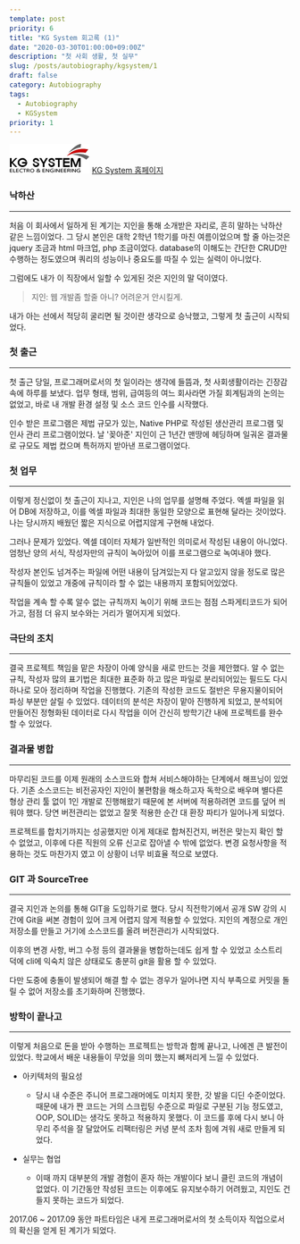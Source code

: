 ```yaml
---
template: post
priority: 6 
title: "KG System 회고록 (1)"
date: "2020-03-30T01:00:00+09:00Z"
description: "첫 사회 생활, 첫 실무"
slug: /posts/autobiography/kgsystem/1
draft: false
category: Autobiography
tags: 
  - Autobiography
  - KGSystem
priority: 1
---
```

![KG System Logo](/companies/kgsystem.png)
[KG System 홈페이지](https://kgsystem.co.kr)

### 낙하산
---
처음 이 회사에서 일하게 된 계기는 지인을 통해 소개받은 자리로, 흔히 말하는 낙하산 같은 느낌이었다. 
그 당시 본인은 대학 2학년 1학기를 마친 여름이었으며 할 줄 아는것은 jquery 조금과 html 마크업, php 조금이었다. 
database의 이해도는 간단한 CRUD만 수행하는 정도였으며 쿼리의 성능이나 중요도를 따질 수 있는 실력이 아니었다. 

그럼에도 내가 이 직장에서 일할 수 있게된 것은 지인의 말 덕이였다.
> 지인: 웹 개발좀 할줄 아니? 어려운거 안시킬게.

내가 아는 선에서 적당히 굴리면 될 것이란 생각으로 승낙했고, 그렇게 첫 출근이 시작되었다.

### 첫 출근
---
첫 출근 당일, 프로그래머로서의 첫 일이라는 생각에 들뜸과, 첫 사회생활이라는 긴장감 속에 하루를 보냈다.
업무 형태, 범위, 급여등의 여느 회사라면 가질 회계팀과의 논의는 없었고, 바로 내 개발 환경 설정 및 소스 코드 인수를 시작했다.

인수 받은 프로그램은 제법 규모가 있는, Native PHP로 작성된 생산관리 프로그램 및 인사 관리 프로그램이었다.
날 '꽂아준' 지인이 근 1년간 맨땅에 헤딩하며 일궈온 결과물로 규모도 제법 컸으며 특허까지 받아낸 프로그램이었다. 

### 첫 업무
---
이렇게 정신없이 첫 출근이 지나고, 지인은 나의 업무를 설명해 주었다. 
엑셀 파일을 읽어 DB에 저장하고, 이를 엑셀 파일과 최대한 동일한 모양으로 표현해 달라는 것이었다.
나는 당시까지 배웠던 짧은 지식으로 어렵지않게 구현해 내었다. 

그러나 문제가 있었다. 엑셀 데이터 자체가 일반적인 의미로서 작성된 내용이 아니었다. 
엄청난 양의 서식, 작성자만의 규칙이 녹아있어 이를 프로그램으로 녹여내야 했다. 

작성자 본인도 넘겨주는 파일에 어떤 내용이 담겨있는지 다 알고있지 않을 정도로 많은 규칙들이 있었고 개중에 규칙이라 할 수 없는 내용까지 포함되어있었다.

작업을 계속 할 수록 알수 없는 규칙까지 녹이기 위해 코드는 점점 스파게티코드가 되어가고, 점점 더 유지 보수와는 거리가 멀어지게 되었다.

### 극단의 조치
---
결국 프로젝트 책임을 맡은 차장이 아예 양식을 새로 만드는 것을 제안했다. 알 수 없는 규칙, 작성자 많의 표기법은 최대한 표준화 하고
많은 파일로 분리되어있는 필드도 다시 하나로 모아 정리하며 작업을 진행했다.
기존의 작성한 코드도 절반은 무용지물이되어 파싱 부분만 살릴 수 있었다.
데이터의 분석은 차장이 맡아 진행하게 되었고, 분석되어 만들어진 정형화된 데이터로 다시 작업을 이어 간신히 방학기간 내에 프로젝트를 완수 할 수 있었다.

### 결과물 병합 
---
마무리된 코드를 이제 원래의 소스코드와 합쳐 서비스해야하는 단계에서 해프닝이 있었다.
기존 소스코드는 비전공자인 지인이 불편함을 해소하고자 독학으로 배우며 별다른 형상 관리 툴 없이 1인 개발로 진행해왔기 때문에 본 서버에 적용하려면 코드를 덮어 씌워야 했다. 
당연 버전관리는 없었고 잘못 적용한 순간 대 환장 파티가 일어나게 되었다.

프로젝트를 합치기까지는 성공했지만 이게 제대로 합쳐진건지, 버전은 맞는지 확인 할 수 없었고, 이후에 다른 직원의 오류 신고로 잡아낼 수 밖에 없었다. 
변경 요청사항을 적용하는 것도 마찬가지 였고 이 상황이 너무 비효율 적으로 보였다.

### GIT 과 SourceTree
---
결국 지인과 논의를 통해 GIT을 도입하기로 했다. 
당시 직전학기에서 공개 SW 강의 시간에 Git을 써본 경험이 있어 크게 어렵지 않게 적용할 수 있었다.
지인의 계정으로 개인 저장소를 만들고 거기에 소스코드를 올려 버전관리가 시작되었다.

이후의 변경 사항, 버그 수정 등의 결과물을 병합하는데도 쉽게 할 수 있었고 소스트리 덕에 cli에 익숙치 않은 상태로도 충분히 git을 활용 할 수 있었다.

다만 도중에 충돌이 발생되어 해결 할 수 없는 경우가 일어나면 지식 부족으로 커밋을 돌릴 수 없어 저장소를 초기화하며 진행했다. 


### 방학이 끝나고
---
이렇게 처음으로 돈을 받아 수행하는 프로젝트는 방학과 함께 끝나고, 나에겐 큰 발전이 있었다.
학교에서 배운 내용들이 무었을 의미 했는지 뼈저리게 느낄 수 있었다.

- 아키텍처의 필요성
  - 당시 내 수준은 주니어 프로그래머에도 미치지 못한, 갓 발을 디딘 수준이었다.
  때문에 내가 짠 코드는 거의 스크립팅 수준으로 파일로 구분된 기능 정도였고, OOP, SOLID는 생각도 못하고 적용하지 못했다.
  이 코드를 후에 다시 보니 아무리 주석을 잘 달았어도 리팩터링은 커녕 분석 조차 힘에 겨워 새로 만들게 되었다. 

- 실무는 협업
  - 이때 까지 대부분의 개발 경험이 혼자 하는 개발이다 보니 클린 코드의 개념이 없었다. 이 기간동안 작성된 코드는 이후에도 유지보수하기 어려웠고, 지인도 건들지 못하는 코드가 되었다. 

2017.06 ~ 2017.09 동안 파트타임은 내게 프로그래머로서의 첫 소득이자 직업으로서의 확신을 얻게 된 계기가 되었다.